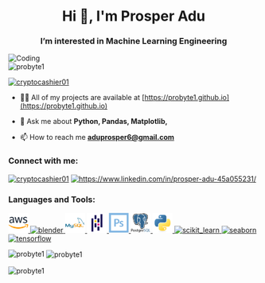<h1 align="center">Hi 👋, I'm Prosper Adu</h1>
<h3 align="center">I’m interested in Machine Learning Engineering</h3>
<img align="right" alt="Coding" width="550" src='https://media1.giphy.com/media/qgQUggAC3Pfv687qPC/giphy.gif'>


<p align="left"> <img src="https://komarev.com/ghpvc/?username=probyte1&label=Profile%20views&color=0e75b6&style=flat" alt="probyte1" /> </p>

<p align="left"> <a href="https://twitter.com/cryptocashier01" target="blank"><img src="https://img.shields.io/twitter/follow/cryptocashier01?logo=twitter&style=for-the-badge" alt="cryptocashier01" /></a> </p>

- 👨‍💻 All of my projects are available at [https://probyte1.github.io](https://probyte1.github.io)

- 💬 Ask me about **Python, Pandas, Matplotlib,**

- 📫 How to reach me **aduprosper6@gmail.com**

<h3 align="left">Connect with me:</h3>
<p align="left">
<a href="https://twitter.com/cryptocashier01" target="blank"><img align="center" src="https://raw.githubusercontent.com/rahuldkjain/github-profile-readme-generator/master/src/images/icons/Social/twitter.svg" alt="cryptocashier01" height="30" width="40" /></a>
<a href="https://linkedin.com/in/https://www.linkedin.com/in/prosper-adu-45a055231/" target="blank"><img align="center" src="https://raw.githubusercontent.com/rahuldkjain/github-profile-readme-generator/master/src/images/icons/Social/linked-in-alt.svg" alt="https://www.linkedin.com/in/prosper-adu-45a055231/" height="30" width="40" /></a>
</p>

<h3 align="left">Languages and Tools:</h3>
<p align="left"> <a href="https://aws.amazon.com" target="_blank" rel="noreferrer"> <img src="https://raw.githubusercontent.com/devicons/devicon/master/icons/amazonwebservices/amazonwebservices-original-wordmark.svg" alt="aws" width="40" height="40"/> </a> <a href="https://www.blender.org/" target="_blank" rel="noreferrer"> <img src="https://download.blender.org/branding/community/blender_community_badge_white.svg" alt="blender" width="40" height="40"/> </a> <a href="https://www.mysql.com/" target="_blank" rel="noreferrer"> <img src="https://raw.githubusercontent.com/devicons/devicon/master/icons/mysql/mysql-original-wordmark.svg" alt="mysql" width="40" height="40"/> </a> <a href="https://pandas.pydata.org/" target="_blank" rel="noreferrer"> <img src="https://raw.githubusercontent.com/devicons/devicon/2ae2a900d2f041da66e950e4d48052658d850630/icons/pandas/pandas-original.svg" alt="pandas" width="40" height="40"/> </a> <a href="https://www.photoshop.com/en" target="_blank" rel="noreferrer"> <img src="https://raw.githubusercontent.com/devicons/devicon/master/icons/photoshop/photoshop-line.svg" alt="photoshop" width="40" height="40"/> </a> <a href="https://www.postgresql.org" target="_blank" rel="noreferrer"> <img src="https://raw.githubusercontent.com/devicons/devicon/master/icons/postgresql/postgresql-original-wordmark.svg" alt="postgresql" width="40" height="40"/> </a> <a href="https://www.python.org" target="_blank" rel="noreferrer"> <img src="https://raw.githubusercontent.com/devicons/devicon/master/icons/python/python-original.svg" alt="python" width="40" height="40"/> </a> <a href="https://scikit-learn.org/" target="_blank" rel="noreferrer"> <img src="https://upload.wikimedia.org/wikipedia/commons/0/05/Scikit_learn_logo_small.svg" alt="scikit_learn" width="40" height="40"/> </a> <a href="https://seaborn.pydata.org/" target="_blank" rel="noreferrer"> <img src="https://seaborn.pydata.org/_images/logo-mark-lightbg.svg" alt="seaborn" width="40" height="40"/> </a> <a href="https://www.tensorflow.org" target="_blank" rel="noreferrer"> <img src="https://www.vectorlogo.zone/logos/tensorflow/tensorflow-icon.svg" alt="tensorflow" width="40" height="40"/> </a> </p>

<p><img align="left" src="https://github-readme-stats.vercel.app/api/top-langs?username=probyte1&show_icons=true&locale=en&layout=compact" alt="probyte1" /></p>

<p>&nbsp;<img align="center" src="https://github-readme-stats.vercel.app/api?username=probyte1&show_icons=true&locale=en" alt="probyte1" /></p>

<p><img align="center" src="https://github-readme-streak-stats.herokuapp.com/?user=probyte1&" alt="probyte1" /></p>
